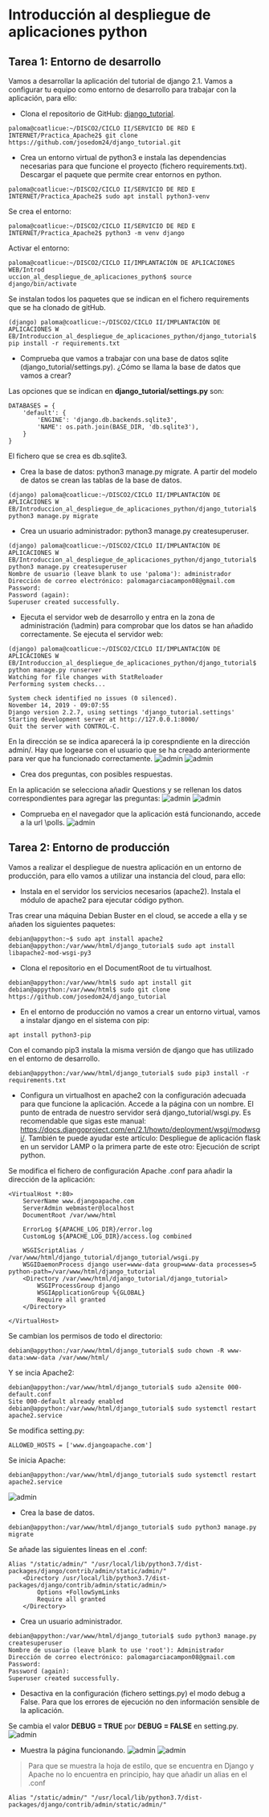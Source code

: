 # Introducción al despliegue de aplicaciones python
## Tarea 1: Entorno de desarrollo
Vamos a desarrollar la aplicación del tutorial de django 2.1. Vamos a configurar tu equipo como entorno de desarrollo para trabajar con la aplicación, para ello:

- Clona el repositorio de GitHub: [django_tutorial](https://github.com/josedom24/django_tutorial).
~~~
paloma@coatlicue:~/DISCO2/CICLO II/SERVICIO DE RED E INTERNET/Practica_Apache2$ git clone https://github.com/josedom24/django_tutorial.git
~~~


- Crea un entorno virtual de python3 e instala las dependencias necesarias para que funcione el proyecto (fichero requirements.txt).
Descargar el paquete que permite crear entornos en python.
~~~
paloma@coatlicue:~/DISCO2/CICLO II/SERVICIO DE RED E INTERNET/Practica_Apache2$ sudo apt install python3-venv
~~~

Se crea el entorno:
~~~
paloma@coatlicue:~/DISCO2/CICLO II/SERVICIO DE RED E INTERNET/Practica_Apache2$ python3 -m venv django
~~~

Activar el entorno:
~~~
paloma@coatlicue:~/DISCO2/CICLO II/IMPLANTACIÓN DE APLICACIONES WEB/Introd
uccion_al_despliegue_de_aplicaciones_python$ source django/bin/activate
~~~

Se instalan todos los paquetes que se indican en el fichero requirements que se ha clonado de gitHub. 
~~~
(django) paloma@coatlicue:~/DISCO2/CICLO II/IMPLANTACIÓN DE APLICACIONES W
EB/Introduccion_al_despliegue_de_aplicaciones_python/django_tutorial$ pip install -r requirements.txt
~~~


- Comprueba que vamos a trabajar con una base de datos sqlite (django_tutorial/settings.py). ¿Cómo se llama la base de datos que vamos a crear?

Las opciones que se indican en **django_tutorial/settings.py** son:
~~~ 
DATABASES = {
    'default': {
        'ENGINE': 'django.db.backends.sqlite3',
        'NAME': os.path.join(BASE_DIR, 'db.sqlite3'),
    }
}
~~~

El fichero que se crea es db.sqlite3.


- Crea la base de datos: python3 manage.py migrate. A partir del modelo de datos se crean las tablas de la base de datos.
~~~
(django) paloma@coatlicue:~/DISCO2/CICLO II/IMPLANTACIÓN DE APLICACIONES W
EB/Introduccion_al_despliegue_de_aplicaciones_python/django_tutorial$ python3 manage.py migrate
~~~


- Crea un usuario administrador: python3 manage.py createsuperuser.
~~~
(django) paloma@coatlicue:~/DISCO2/CICLO II/IMPLANTACIÓN DE APLICACIONES W
EB/Introduccion_al_despliegue_de_aplicaciones_python/django_tutorial$ python3 manage.py createsuperuser
Nombre de usuario (leave blank to use 'paloma'): administrador
Dirección de correo electrónico: palomagarciacampon08@gmail.com
Password: 
Password (again): 
Superuser created successfully.
~~~


- Ejecuta el servidor web de desarrollo y entra en la zona de administración (\admin) para comprobar que los datos se han añadido correctamente.
Se ejecuta el servidor web:
~~~
(django) paloma@coatlicue:~/DISCO2/CICLO II/IMPLANTACIÓN DE APLICACIONES W
EB/Introduccion_al_despliegue_de_aplicaciones_python/django_tutorial$ python manage.py runserver
Watching for file changes with StatReloader
Performing system checks...

System check identified no issues (0 silenced).
November 14, 2019 - 09:07:55
Django version 2.2.7, using settings 'django_tutorial.settings'
Starting development server at http://127.0.0.1:8000/
Quit the server with CONTROL-C.
~~~

En la dirección se se indica aparecerá la ip corespndiente en la dirección admin/. Hay que logearse con el usuario que se ha creado anteriormente para ver que ha funcionado correctamente.
![admin](images/aimg.png)
![admin](images/bimg.png)


- Crea dos preguntas, con posibles respuestas.

En la aplicación se selecciona añadir Questions y se rellenan los datos correspondientes para agregar las preguntas:
![admin](images/cimg.png)
![admin](images/dimg.png)


- Comprueba en el navegador que la aplicación está funcionando, accede a la url \polls.
![admin](images/eimg.png)



## Tarea 2: Entorno de producción

Vamos a realizar el despliegue de nuestra aplicación en un entorno de producción, para ello vamos a utilizar una instancia del cloud, para ello:

- Instala en el servidor los servicios necesarios (apache2). Instala el módulo de apache2 para ejecutar código python.

Tras crear una máquina Debian Buster en el cloud, se accede a ella y se añaden los siguientes paquetes:
~~~
debian@appython:~$ sudo apt install apache2
debian@appython:/var/www/html/django_tutorial$ sudo apt install libapache2-mod-wsgi-py3
~~~


- Clona el repositorio en el DocumentRoot de tu virtualhost.
~~~
debian@appython:/var/www/html$ sudo apt install git
debian@appython:/var/www/html$ sudo git clone https://github.com/josedom24/django_tutorial
~~~


- En el entorno de producción no vamos a crear un entorno virtual, vamos a instalar django en el sistema con pip:
~~~
apt install python3-pip
~~~

Con el comando pip3 instala la misma versión de django que has utilizado en el entorno de desarrollo.
~~~
debian@appython:/var/www/html/django_tutorial$ sudo pip3 install -r requirements.txt
~~~


- Configura un virtualhost en apache2 con la configuración adecuada para que funcione la aplicación. Accede a la página con un nombre. El punto de entrada de nuestro servidor será django_tutorial/wsgi.py. Es recomendable que sigas este manual: https://docs.djangoproject.com/en/2.1/howto/deployment/wsgi/modwsgi/. También te puede ayudar este artículo: Despliegue de aplicación flask en un servidor LAMP o la primera parte de este otro: Ejecución de script python.

Se modifica el fichero de configuración Apache .conf para añadir la dirección de la aplicación:
~~~
<VirtualHost *:80>
	ServerName www.djangoapache.com
	ServerAdmin webmaster@localhost
	DocumentRoot /var/www/html
	
	ErrorLog ${APACHE_LOG_DIR}/error.log
	CustomLog ${APACHE_LOG_DIR}/access.log combined

	WSGIScriptAlias / /var/www/html/django_tutorial/django_tutorial/wsgi.py
	WSGIDaemonProcess django user=www-data group=www-data processes=5 python-path=/var/www/html/django_tutorial
	<Directory /var/www/html/django_tutorial/django_tutorial>
		WSGIProcessGroup django
		WSGIApplicationGroup %{GLOBAL}
		Require all granted
	</Directory>

</VirtualHost>

~~~

Se cambian los permisos de todo el directorio:
~~~
debian@appython:/var/www/html/django_tutorial$ sudo chown -R www-data:www-data /var/www/html/
~~~

Y se incia Apache2:
~~~
debian@appython:/var/www/html/django_tutorial$ sudo a2ensite 000-default.conf 
Site 000-default already enabled
debian@appython:/var/www/html/django_tutorial$ sudo systemctl restart apache2.service 
~~~

Se modifica setting.py:
~~~
ALLOWED_HOSTS = ['www.djangoapache.com']
~~~

Se inicia Apache:
~~~
debian@appython:/var/www/html/django_tutorial$ sudo systemctl restart apache2.service 
~~~
![admin](images/fimg.png)


- Crea la base de datos.
~~~
debian@appython:/var/www/html/django_tutorial$ sudo python3 manage.py migrate
~~~

Se añade las siguientes líneas en el .conf:
~~~
Alias "/static/admin/" "/usr/local/lib/python3.7/dist-packages/django/contrib/admin/static/admin/"
	<Directory /usr/local/lib/python3.7/dist-packages/django/contrib/admin/static/admin/>
		Options +FollowSymLinks
		Require all granted
	</Directory>
~~~

- Crea un usuario administrador.
~~~
debian@appython:/var/www/html/django_tutorial$ sudo python3 manage.py createsuperuser
Nombre de usuario (leave blank to use 'root'): Administrador
Dirección de correo electrónico: palomagarciacampon08@gmail.com	
Password: 
Password (again): 
Superuser created successfully.
~~~


- Desactiva en la configuración (fichero settings.py) el modo debug a False. Para que los errores de ejecución no den información sensible de la aplicación.

Se cambia el valor **DEBUG = TRUE** por **DEBUG = FALSE** en setting.py.
![admin](images/iimg.png)

- Muestra la página funcionando.
![admin](images/gimg.png)
![admin](images/himg.png)


> Para que se muestra la hoja de estilo, que se encuentra en Django y Apache no lo encuentra en principio, hay que añadir un alias en el .conf
~~~
Alias "/static/admin/" "/usr/local/lib/python3.7/dist-packages/django/contrib/admin/static/admin/"
~~~
